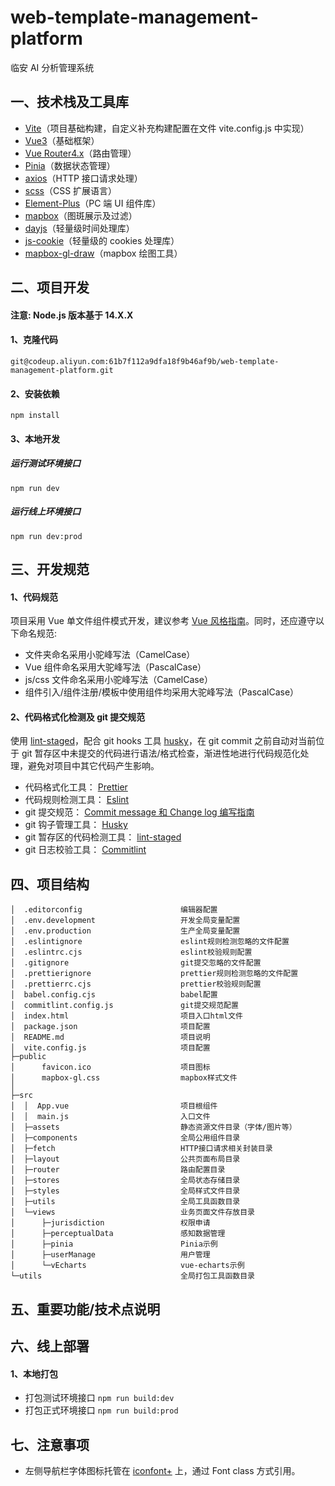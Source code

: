 # web-template-management-platform

临安 AI 分析管理系统

## 一、技术栈及工具库

- [Vite](https://cn.vitejs.dev/)（项目基础构建，自定义补充构建配置在文件 vite.config.js 中实现）
- [Vue3](https://www.javascriptc.com/vue3js/)（基础框架）
- [Vue Router4.x](https://router.vuejs.org/zh/index.html)（路由管理）
- [Pinia](https://pinia.web3doc.top/)（数据状态管理）
- [axios](https://github.com/axios/axios)（HTTP 接口请求处理）
- [scss](https://github.com/sass/node-sass)（CSS 扩展语言）
- [Element-Plus](https://element-plus.gitee.io/zh-CN/)（PC 端 UI 组件库）
- [mapbox](http://www.mapbox.cn/mapbox-gl-js/api/)（图斑展示及过滤）
- [dayjs](https://github.com/iamkun/dayjs)（轻量级时间处理库）
- [js-cookie](https://github.com/js-cookie/js-cookie)（轻量级的 cookies 处理库）
- [mapbox-gl-draw](http://www.mapbox.cn/mapbox-gl-js/example/mapbox-gl-draw/)（mapbox 绘图工具）
<!-- - [Turf.js](http://turfjs.org/)（地理空间分析库 - 处理各种地图算法） -->

## 二、项目开发

#### 注意: Node.js 版本基于 14.X.X

#### 1、克隆代码

```
git@codeup.aliyun.com:61b7f112a9dfa18f9b46af9b/web-template-management-platform.git
```

#### 2、安装依赖

```
npm install
```

#### 3、本地开发

##### 运行测试环境接口

```
npm run dev
```

##### 运行线上环境接口

```
npm run dev:prod
```

## 三、开发规范

#### 1、代码规范

项目采用 Vue 单文件组件模式开发，建议参考 [Vue 风格指南](https://www.javascriptc.com/vue3js/style-guide/)。同时，还应遵守以下命名规范:

- 文件夹命名采用小驼峰写法（CamelCase）
- Vue 组件命名采用大驼峰写法（PascalCase）
- js/css 文件命名采用小驼峰写法（CamelCase）
- 组件引入/组件注册/模板中使用组件均采用大驼峰写法（PascalCase）

#### 2、代码格式化检测及 git 提交规范

使用 [lint-staged](https://github.com/okonet/lint-staged#configuration)，配合 git hooks 工具 [husky](https://github.com/typicode/husky)，在 git commit 之前自动对当前位于 git 暂存区中未提交的代码进行语法/格式检查，渐进性地进行代码规范化处理，避免对项目中其它代码产生影响。

- 代码格式化工具： [Prettier](https://prettier.io/docs/en/index.html)
- 代码规则检测工具： [Eslint](https://github.com/eslint/eslint)
- git 提交规范： [Commit message 和 Change log 编写指南](http://www.ruanyifeng.com/blog/2016/01/commit_message_change_log.html)
- git 钩子管理工具： [Husky](https://github.com/typicode/husky)
- git 暂存区的代码检测工具： [lint-staged](https://github.com/okonet/lint-staged)
- git 日志校验工具： [Commitlint](https://github.com/conventional-changelog/commitlint)

## 四、项目结构

```
│  .editorconfig                      编辑器配置
│  .env.development                   开发全局变量配置
│  .env.production                    生产全局变量配置
│  .eslintignore                      eslint规则检测忽略的文件配置
│  .eslintrc.cjs                      eslint校验规则配置
│  .gitignore                         git提交忽略的文件配置
│  .prettierignore                    prettier规则检测忽略的文件配置
│  .prettierrc.cjs                    prettier校验规则配置
│  babel.config.cjs                   babel配置
│  commitlint.config.js               git提交规范配置
│  index.html                         项目入口html文件
│  package.json                       项目配置
│  README.md                          项目说明
│  vite.config.js                     项目配置
├─public
│      favicon.ico                    项目图标
│      mapbox-gl.css                  mapbox样式文件
│
├─src
│  │  App.vue                         项目根组件
│  │  main.js                         入口文件
│  ├─assets                           静态资源文件目录（字体/图片等）
│  ├─components                       全局公用组件目录
│  ├─fetch                            HTTP接口请求相关封装目录
│  ├─layout                           公共页面布局目录
│  ├─router                           路由配置目录
│  ├─stores                           全局状态存储目录
│  ├─styles                           全局样式文件目录
│  ├─utils                            全局工具函数目录
│  └─views                            业务页面文件存放目录
│      ├─jurisdiction                 权限申请
│      ├─perceptualData               感知数据管理
│      ├─pinia                        Pinia示例
│      ├─userManage                   用户管理
│      └─vEcharts                     vue-echarts示例
└─utils                               全局打包工具函数目录

```

## 五、重要功能/技术点说明

## 六、线上部署

#### 1、本地打包

- 打包测试环境接口 `npm run build:dev`
- 打包正式环境接口 `npm run build:prod`

<!-- #### 2、将打包后的代码上传至阿里云账号[领见数字农业](https://shimowendang.com/docs/VMAPV50rxLfZ2xqg)下 oss 空间

- certifarm-web（正式环境）
- certifarm-web-test（测试环境） -->

<!-- #### 3、配置回源策略

登录阿里云账号[领见数字农业](https://shimowendang.com/docs/VMAPV50rxLfZ2xqg)，配置访问回源策略，避免页面刷新时 404 的问题。

- 线上环境：[https://oss.console.aliyun.com/bucket/oss-cn-hangzhou/certifarm-web/settings/retrieving](https://oss.console.aliyun.com/bucket/oss-cn-hangzhou/certifarm-h5/settings/retrieving)
- 测试环境：[https://oss.console.aliyun.com/bucket/oss-cn-hangzhou/certifarm-web-test/settings/retrieving](https://oss.console.aliyun.com/bucket/oss-cn-hangzhou/certifarm-h5-test/settings/retrieving) -->
<!--
#### 4、访问地址

- 测试环境访问地址： http://test-web.certifarm.cn/webLinanAIAnalysisPlatform/satelliteData?token=06206F19098D9A3CC81AE78CFF7BB3BF
- 正式环境访问地址： https://web.certifarm.cn/webLinanAIAnalysisPlatform/satelliteData?token=06206F19098D9A3CC81AE78CFF7BB3BF -->

## 七、注意事项

- 左侧导航栏字体图标托管在 [iconfont+](https://at.alicdn.com/t/project/2607467/0f013d96-b9c4-4446-a4b9-6e5be62c169e.html?spm=a313x.7781069.1998910419.62) 上，通过 Font class 方式引用。
